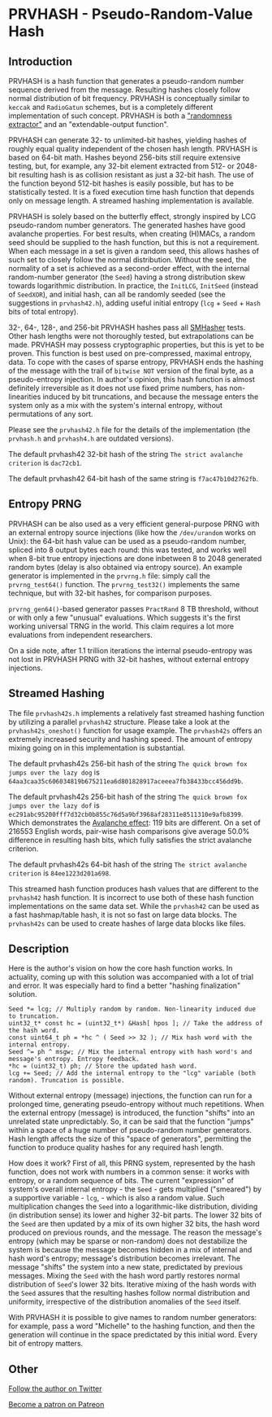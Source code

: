 # PRVHASH - Pseudo-Random-Value Hash #

## Introduction ##

PRVHASH is a hash function that generates a pseudo-random number sequence
derived from the message. Resulting hashes closely follow normal distribution
of bit frequency. PRVHASH is conceptually similar to `keccak` and `RadioGatun`
schemes, but is a completely different implementation of such concept.
PRVHASH is both a ["randomness extractor"](https://en.wikipedia.org/wiki/Randomness_extractor)
and an "extendable-output function".

PRVHASH can generate 32- to unlimited-bit hashes, yielding hashes of roughly
equal quality independent of the chosen hash length. PRVHASH is based on
64-bit math. Hashes beyond 256-bits still require extensive testing, but, for
example, any 32-bit element extracted from 512- or 2048-bit resulting hash is
as collision resistant as just a 32-bit hash. The use of the function beyond
512-bit hashes is easily possible, but has to be statistically tested. It is
a fixed execution time hash function that depends only on message length. A
streamed hashing implementation is available.

PRVHASH is solely based on the butterfly effect, strongly inspired by LCG
pseudo-random number generators. The generated hashes have good avalanche
properties. For best results, when creating (H)MACs, a random seed should be
supplied to the hash function, but this is not a requirement. When each
message in a set is given a random seed, this allows hashes of such set to
closely follow the normal distribution. Without the seed, the normality of a
set is achieved as a second-order effect, with the internal random-number
generator (the `Seed`) having a strong distribution skew towards logarithmic
distribution. In practice, the `InitLCG`, `InitSeed` (instead of `SeedXOR`),
and initial hash, can all be randomly seeded (see the suggestions in
`prvhash42.h`), adding useful initial entropy (`lcg` + `Seed` + `Hash` bits of
total entropy).

32-, 64-, 128-, and 256-bit PRVHASH hashes pass all [SMHasher](https://github.com/rurban/smhasher)
tests. Other hash lengths were not thoroughly tested, but extrapolations can
be made. PRVHASH may possess cryptographic properties, but this is yet to be
proven. This function is best used on pre-compressed, maximal entropy, data.
To cope with the cases of sparse entropy, PRVHASH ends the hashing of the
message with the trail of `bitwise NOT` version of the final byte, as a
pseudo-entropy injection. In author's opinion, this hash function is almost
definitely irreversible as it does not use fixed prime numbers, has
non-linearities induced by bit truncations, and because the message enters the
system only as a mix with the system's internal entropy, without permutations
of any sort.

Please see the `prvhash42.h` file for the details of the implementation (the
`prvhash.h` and `prvhash4.h` are outdated versions).

The default prvhash42 32-bit hash of the string `The strict avalanche
criterion` is `dac72cb1`.

The default prvhash42 64-bit hash of the same string is `f7ac47b10d2762fb`.

## Entropy PRNG ##

PRVHASH can be also used as a very efficient general-purpose PRNG with an
external entropy source injections (like how the `/dev/urandom` works on
Unix): the 64-bit hash value can be used as a pseudo-random number, spliced
into 8 output bytes each round: this was tested, and works well when 8-bit
true entropy injections are done inbetween 8 to 2048 generated random bytes
(delay is also obtained via entropy source). An example generator is
implemented in the `prvrng.h` file: simply call the `prvrng_test64()`
function. The `prvrng_test32()` implements the same technique, but with
32-bit hashes, for comparison purposes.

`prvrng_gen64()`-based generator passes `PractRand` 8 TB threshold, without or
with only a few "unusual" evaluations. Which suggests it's the first working
universal TRNG in the world. This claim requires a lot more evaluations from
independent researchers.

On a side note, after 1.1 trillion iterations the internal pseudo-entropy
was not lost in PRVHASH PRNG with 32-bit hashes, without external entropy
injections.

## Streamed Hashing ##

The file `prvhash42s.h` implements a relatively fast streamed hashing
function by utilizing a parallel `prvhash42` structure. Please take a look
at the `prvhash42s_oneshot()` function for usage example. The `prvhash42s`
offers an extremely increased security and hashing speed. The amount of
entropy mixing going on in this implementation is substantial.

The default prvhash42s 256-bit hash of the string
`The quick brown fox jumps over the lazy dog` is
`64aa3caa35c606034819b675211ea6d801828917aceeea7fb38433bcc456dd9b`.

The default prvhash42s 256-bit hash of the string
`The quick brown fox jumps over the lazy dof` is
`ec291abc95200fff7d32cb0b855c76d5a9bf3968af28311e8511310e9afb8399`.
Which demonstrates the [Avalanche effect](https://en.wikipedia.org/wiki/Avalanche_effect):
119 bits are different. On a set of 216553 English words, pair-wise hash
comparisons give average 50.0% difference in resulting hash bits, which fully
satisfies the strict avalanche criterion.

The default prvhash42s 64-bit hash of the string `The strict avalanche
criterion` is `84ee1223d201a698`.

This streamed hash function produces hash values that are different to the
`prvhash42` hash function. It is incorrect to use both of these hash function
implementations on the same data set. While the `prvhash42` can be used as
a fast hashmap/table hash, it is not so fast on large data blocks. The
`prvhash42s` can be used to create hashes of large data blocks like files.

## Description ##

Here is the author's vision on how the core hash function works. In actuality,
coming up with this solution was accompanied with a lot of trial and error.
It was especially hard to find a better "hashing finalization" solution.

	Seed *= lcg; // Multiply random by random. Non-linearity induced due to truncation.
	uint32_t* const hc = (uint32_t*) &Hash[ hpos ]; // Take the address of the hash word.
	const uint64_t ph = *hc ^ ( Seed >> 32 ); // Mix hash word with the internal entropy.
	Seed ^= ph ^ msgw; // Mix the internal entropy with hash word's and message's entropy. Entropy feedback.
	*hc = (uint32_t) ph; // Store the updated hash word.
	lcg += Seed; // Add the internal entropy to the "lcg" variable (both random). Truncation is possible.

Without external entropy (message) injections, the function can run for a
prolonged time, generating pseudo-entropy without much repetitions. When the
external entropy (message) is introduced, the function "shifts" into an
unrelated state unpredictably. So, it can be said that the function "jumps"
within a space of a huge number of pseudo-random number generators. Hash
length affects the size of this "space of generators", permitting the function
to produce quality hashes for any required hash length.

How does it work? First of all, this PRNG system, represented by the hash
function, does not work with numbers in a common sense: it works with entropy,
or a random sequence of bits. The current "expression" of system's overall
internal entropy - the `Seed` - gets multiplied ("smeared") by a supportive
variable - `lcg`, - which is also a random value. Such multiplication changes
the `Seed` into a logarithmic-like distribution, dividing (in distribution
sense) its lower and higher 32-bit parts. The lower 32 bits of the `Seed` are
then updated by a mix of its own higher 32 bits, the hash word produced on
previous rounds, and the message. The reason the message's entropy (which may
be sparse or non-random) does not destabilize the system is because the
message becomes hidden in a mix of internal and hash word's entropy; message's
distribution becomes irrelevant. The message "shifts" the system into a new
state, predictated by previous messages. Mixing the `Seed` with the hash word
partly restores normal distribution of `Seed`'s lower 32 bits. Iterative
mixing of the hash words with the `Seed` assures that the resulting hashes
follow normal distribution and uniformity, irrespective of the distribution
anomalies of the `Seed` itself.

With PRVHASH it is possible to give names to random number generators: for
example, pass a word "Michelle" to the hashing function, and then the
generation will continue in the space predictated by this initial word. Every
bit of entropy matters.

## Other ##

[Follow the author on Twitter](https://twitter.com/AlekseyVaneev)

[Become a patron on Patreon](https://patreon.com/aleksey_vaneev)
